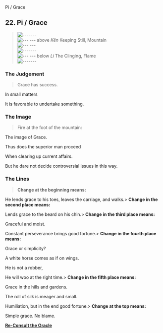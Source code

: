 Pi / Grace
## 22. Pi / Grace
> ![-------](../images/yangU.gif)   
> ![--- ---](../images/yinU.gif) above _Kên_ Keeping Still, Mountain  
> ![--- ---](../images/yinU.gif)   
> ![-------](../images/yangU.gif)   
> ![--- ---](../images/yinU.gif) below _Li_ The Clinging, Flame  
> ![-------](../images/yangU.gif)
### The Judgement
> Grace has success.  
>  In small matters  
>  It is favorable to undertake something.
### The Image
> Fire at the foot of the mountain:  
>  The image of Grace.  
>  Thus does the superior man proceed  
>  When clearing up current affairs.  
>  But he dare not decide controversial issues in this way.
### The Lines
> **Change at the beginning means:**  
>  He lends grace to his toes, leaves the carriage, and walks.> **Change in the second place means:**  
>  Lends grace to the beard on his chin.> **Change in the third place means:**  
>  Graceful and moist.  
>  Constant perseverance brings good fortune.> **Change in the fourth place means:**  
>  Grace or simplicity?  
>  A white horse comes as if on wings.  
>  He is not a robber,  
>  He will woo at the right time.> **Change in the fifth place means:**  
>  Grace in the hills and gardens.  
>  The roll of silk is meager and small.  
>  Humiliation, but in the end good fortune.> **Change at the top means:**  
>  Simple grace. No blame.

**[Re-Consult the Oracle](../index.html)**

